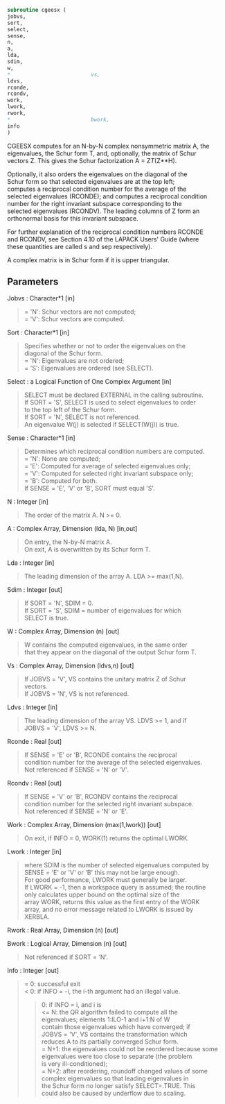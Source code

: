 ```fortran  
subroutine cgeesx (  
jobvs,  
sort,  
select,  
sense,  
n,  
a,  
lda,  
sdim,  
w,  
*                          vs,  
ldvs,  
rconde,  
rcondv,  
work,  
lwork,  
rwork,  
*                          bwork,  
info  
)  
```  
  
CGEESX computes for an N-by-N complex nonsymmetric matrix A, the  
eigenvalues, the Schur form T, and, optionally, the matrix of Schur  
vectors Z.  This gives the Schur factorization A = Z*T*(Z**H).  
  
Optionally, it also orders the eigenvalues on the diagonal of the  
Schur form so that selected eigenvalues are at the top left;  
computes a reciprocal condition number for the average of the  
selected eigenvalues (RCONDE); and computes a reciprocal condition  
number for the right invariant subspace corresponding to the  
selected eigenvalues (RCONDV).  The leading columns of Z form an  
orthonormal basis for this invariant subspace.  
  
For further explanation of the reciprocal condition numbers RCONDE  
and RCONDV, see Section 4.10 of the LAPACK Users' Guide (where  
these quantities are called s and sep respectively).  
  
A complex matrix is in Schur form if it is upper triangular.  
  
## Parameters  
Jobvs : Character*1 [in]  
> = 'N': Schur vectors are not computed;  
> = 'V': Schur vectors are computed.  
  
Sort : Character*1 [in]  
> Specifies whether or not to order the eigenvalues on the  
> diagonal of the Schur form.  
> = 'N': Eigenvalues are not ordered;  
> = 'S': Eigenvalues are ordered (see SELECT).  
  
Select : a Logical Function of One Complex Argument [in]  
> SELECT must be declared EXTERNAL in the calling subroutine.  
> If SORT = 'S', SELECT is used to select eigenvalues to order  
> to the top left of the Schur form.  
> If SORT = 'N', SELECT is not referenced.  
> An eigenvalue W(j) is selected if SELECT(W(j)) is true.  
  
Sense : Character*1 [in]  
> Determines which reciprocal condition numbers are computed.  
> = 'N': None are computed;  
> = 'E': Computed for average of selected eigenvalues only;  
> = 'V': Computed for selected right invariant subspace only;  
> = 'B': Computed for both.  
> If SENSE = 'E', 'V' or 'B', SORT must equal 'S'.  
  
N : Integer [in]  
> The order of the matrix A. N >= 0.  
  
A : Complex Array, Dimension (lda, N) [in,out]  
> On entry, the N-by-N matrix A.  
> On exit, A is overwritten by its Schur form T.  
  
Lda : Integer [in]  
> The leading dimension of the array A.  LDA >= max(1,N).  
  
Sdim : Integer [out]  
> If SORT = 'N', SDIM = 0.  
> If SORT = 'S', SDIM = number of eigenvalues for which  
> SELECT is true.  
  
W : Complex Array, Dimension (n) [out]  
> W contains the computed eigenvalues, in the same order  
> that they appear on the diagonal of the output Schur form T.  
  
Vs : Complex Array, Dimension (ldvs,n) [out]  
> If JOBVS = 'V', VS contains the unitary matrix Z of Schur  
> vectors.  
> If JOBVS = 'N', VS is not referenced.  
  
Ldvs : Integer [in]  
> The leading dimension of the array VS.  LDVS >= 1, and if  
> JOBVS = 'V', LDVS >= N.  
  
Rconde : Real [out]  
> If SENSE = 'E' or 'B', RCONDE contains the reciprocal  
> condition number for the average of the selected eigenvalues.  
> Not referenced if SENSE = 'N' or 'V'.  
  
Rcondv : Real [out]  
> If SENSE = 'V' or 'B', RCONDV contains the reciprocal  
> condition number for the selected right invariant subspace.  
> Not referenced if SENSE = 'N' or 'E'.  
  
Work : Complex Array, Dimension (max(1,lwork)) [out]  
> On exit, if INFO = 0, WORK(1) returns the optimal LWORK.  
  
Lwork : Integer [in]  
> where SDIM is the number of selected eigenvalues computed by  
> SENSE = 'E' or 'V' or 'B' this may not be large enough.  
> For good performance, LWORK must generally be larger.  
> If LWORK = -1, then a workspace query is assumed; the routine  
> only calculates upper bound on the optimal size of the  
> array WORK, returns this value as the first entry of the WORK  
> array, and no error message related to LWORK is issued by  
> XERBLA.  
  
Rwork : Real Array, Dimension (n) [out]  
  
Bwork : Logical Array, Dimension (n) [out]  
> Not referenced if SORT = 'N'.  
  
Info : Integer [out]  
> = 0: successful exit  
> < 0: if INFO = -i, the i-th argument had an illegal value.  
> > 0: if INFO = i, and i is  
> <= N: the QR algorithm failed to compute all the  
> eigenvalues; elements 1:ILO-1 and i+1:N of W  
> contain those eigenvalues which have converged; if  
> JOBVS = 'V', VS contains the transformation which  
> reduces A to its partially converged Schur form.  
> = N+1: the eigenvalues could not be reordered because some  
> eigenvalues were too close to separate (the problem  
> is very ill-conditioned);  
> = N+2: after reordering, roundoff changed values of some  
> complex eigenvalues so that leading eigenvalues in  
> the Schur form no longer satisfy SELECT=.TRUE.  This  
> could also be caused by underflow due to scaling.  
  
